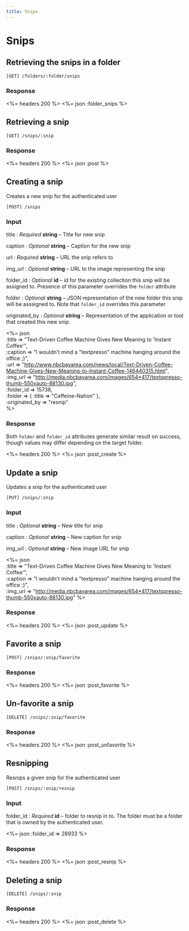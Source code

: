 ```yaml
---
title: Snips
---
```


# Snips

## Retrieving the snips in a folder

	[GET] /folders/:folder/snips

### Response

<%= headers 200 %>
<%= json :folder_snips %>

## Retrieving a snip

	[GET] /snips/:snip

### Response

<%= headers 200 %>
<%= json :post %>

## Creating a snip

Creates a new snip for the authenticated user

	[POST] /snips

### Input

title
: _Required_ **string** – Title for new snip

caption
: _Optional_ **string** – Caption for the new snip

url
: _Required_ **string** – URL the snip refers to

img_url
: _Optional_ **string** – URL to the image representing the snip

folder_id
: _Optional_ **id** – id for the existing collection this snip will be assigned to. Presence of this parameter overrides the `folder` attribute

folder
: _Optional_ **string** – JSON representation of the new folder this snip will be asssigned to. Note that `folder_id` overrides this parameter

originated_by
: _Optional_ **string** – Representation of the application or tool that created this new snip. 

<%= json \
	:title => "Text-Driven Coffee Machine Gives New Meaning to 'Instant Coffee'", \
	:caption => "I wouldn't mind a \"textpresso\" machine hanging around the office ;)", \
	:url => "http://www.nbcbayarea.com/news/local/Text-Driven-Coffee-Machine-Gives-New-Meaning-to-Instant-Coffee-146440315.html", \
	:img_url => "http://media.nbcbayarea.com/images/654*417/textspresso-thumb-550xauto-88130.jpg", \
	:folder_id => 15738, \
	:folder => { :title => "Caffeine-Nation" }, \
	:originated_by => "resnip" \
%>

### Response

Both `folder` and `folder_id` attributes generate similar result on success, though values may differ depending on the target folder.

<%= headers 200 %>
<%= json :post_create %>


## Update a snip

Updates a snip for the authenticated user

	[PUT] /snips/:snip

### Input

title
: _Optional_ **string** – New title for snip

caption
: _Optional_ **string** – New caption for snip

img_url
: _Optional_ **string** – New image URL for snip

<%= json \
	:title => "Text-Driven Coffee Machine Gives New Meaning to 'Instant Coffee'", \
	:caption => "I wouldn't mind a \"textpresso\" machine hanging around the office ;)", \
	:img_url => "http://media.nbcbayarea.com/images/654*417/textspresso-thumb-550xauto-88130.jpg"
%>

### Response

<%= headers 200 %>
<%= json :post_update %>

## Favorite a snip

	[POST] /snips/:snip/favorite

### Response

<%= headers 200 %>
<%= json :post_favorite %>

## Un-favorite a snip

	[DELETE] /snips/:snip/favorite

### Response

<%= headers 200 %>
<%= json :post_unfavorite %>

## Resnipping

Resnips a given snip for the authenticated user

	[POST] /snips/:snip/resnip

### Input

folder_id
: _Required_ **id** – folder to resnip in to. The folder must be a folder that is owned by the authenticated user.

<%= json :folder_id => 28933 %>

### Response

<%= headers 200 %>
<%= json :post_resnip %>

## Deleting a snip

	[DELETE] /snips/:snip

### Response

<%= headers 200 %>
<%= json :post_delete %>

